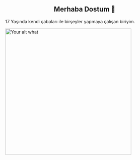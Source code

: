 <h2 align="center">Merhaba Dostum 👋</h2>

17 Yaşında kendi çabaları ile birşeyler yapmaya çalışan biriyim.




[<img src="https://{DOMAIN_OF_YOUR_VERCEL_APP}/api/run-spotify-status" alt="Your alt what" width="400" />](LINK_TO_YOUR_ACCOUNT)

